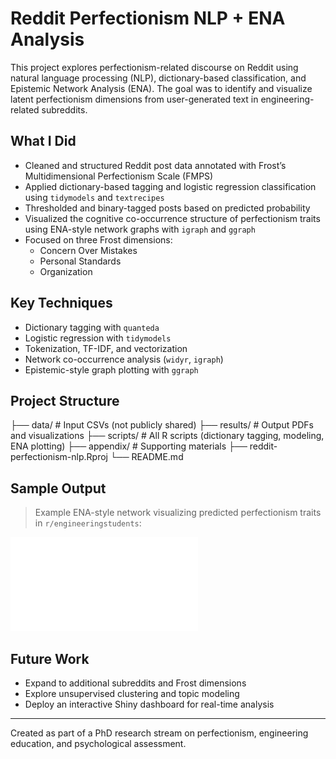 # Reddit Perfectionism NLP + ENA Analysis

This project explores perfectionism-related discourse on Reddit using natural language processing (NLP), dictionary-based classification, and Epistemic Network Analysis (ENA). The goal was to identify and visualize latent perfectionism dimensions from user-generated text in engineering-related subreddits.

## What I Did

- Cleaned and structured Reddit post data annotated with Frost’s Multidimensional Perfectionism Scale (FMPS)
- Applied dictionary-based tagging and logistic regression classification using `tidymodels` and `textrecipes`
- Thresholded and binary-tagged posts based on predicted probability
- Visualized the cognitive co-occurrence structure of perfectionism traits using ENA-style network graphs with `igraph` and `ggraph`
- Focused on three Frost dimensions:  
  - Concern Over Mistakes  
  - Personal Standards  
  - Organization

## Key Techniques

- Dictionary tagging with `quanteda`
- Logistic regression with `tidymodels`
- Tokenization, TF-IDF, and vectorization
- Network co-occurrence analysis (`widyr`, `igraph`)
- Epistemic-style graph plotting with `ggraph`

## Project Structure
├── data/ # Input CSVs (not publicly shared)
├── results/ # Output PDFs and visualizations
├── scripts/ # All R scripts (dictionary tagging, modeling, ENA plotting)
├── appendix/ # Supporting materials
├── reddit-perfectionism-nlp.Rproj
└── README.md


## Sample Output

> Example ENA-style network visualizing predicted perfectionism traits in `r/engineeringstudents`:

![ENA graph](/results/ena_engineering.pdf)

## Future Work

- Expand to additional subreddits and Frost dimensions
- Explore unsupervised clustering and topic modeling
- Deploy an interactive Shiny dashboard for real-time analysis

---

Created as part of a PhD research stream on perfectionism, engineering education, and psychological assessment.

